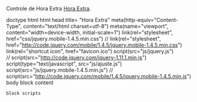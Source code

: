 Controle de Hora Extra [Hora Extra](http://minhahoraextra.herokuapp.com).



doctype html
html
  head
    title= "Hora Extra"
    meta(http-equiv="Content-Type", content="text/html charset=utf-8")
    meta(name="viewport", content="width=device-width, initial-scale=1")
    link(rel="stylesheet", href="css/jquery.mobile-1.4.5.min.css")
//    link(rel="stylesheet", href="http://code.jquery.com/mobile/1.4.5/jquery.mobile-1.4.5.min.css")
    link(rel="shortcut icon", href="favicon.ico")
    script(src="js/jquery.js")        
//    script(src="http://code.jquery.com/jquery-1.11.1.min.js")        
    script(type="text/javascript", src="js/ajuste.js")    
    script(src="js/jquery.mobile-1.4.5.min.js")
//    script(src="http://code.jquery.com/mobile/1.4.5/jquery.mobile-1.4.5.min.js")
  body
    block content

    block scripts
